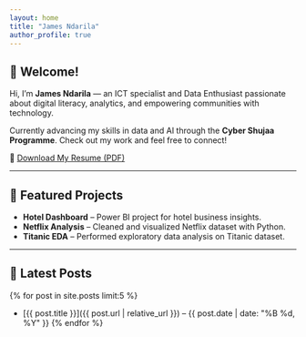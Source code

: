 ```yaml
---
layout: home
title: "James Ndarila"
author_profile: true
---
```


## 👋 Welcome!

Hi, I’m **James Ndarila** — an ICT specialist and Data Enthusiast passionate about digital literacy, analytics, and empowering communities with technology.

Currently advancing my skills in data and AI through the **Cyber Shujaa Programme**. Check out my work and feel free to connect!

📄 [Download My Resume (PDF)](/assets/files/James-Ndarila-CV.pdf)

---

## 🔧 Featured Projects

- **Hotel Dashboard** – Power BI project for hotel business insights.
- **Netflix Analysis** – Cleaned and visualized Netflix dataset with Python.
- **Titanic EDA** – Performed exploratory data analysis on Titanic dataset.

---

## 📝 Latest Posts

{% for post in site.posts limit:5 %}
- [{{ post.title }}]({{ post.url | relative_url }}) – {{ post.date | date: "%B %d, %Y" }}
{% endfor %}
